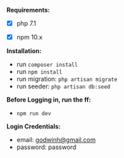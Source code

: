 **Requirements:**
- [X] php 7.1
- [X] npm 10.x


**Installation:**
- run `composer install`
- run `npm install`
- run migration: `php artisan migrate`
- run seeder: `php artisan db:seed`

**Before Logging in, run the ff:**
- `npm run dev`


**Login Credentials:**
- email: godwinh@gmail.com
- password: password
